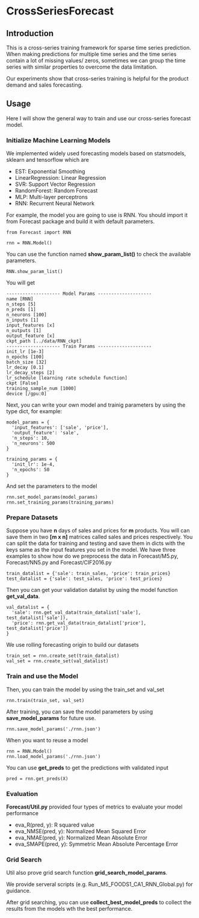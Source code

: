 # CrossSeriesForecast

## Introduction

This is a cross-series training framework for sparse time series prediction. When making predictions for multiple time series and the time series contain a lot of missing values/ zeros, sometimes we can group the time series with similar properties to overcome the data limitation.

Our experiments show that cross-series training is helpful for the product demand and sales forecasting.

## Usage

Here I will show the general way to train and use our cross-series forecast model.

### Initialize Machine Learning Models

We implemented widely used forecasting models based on statsmodels, sklearn and tensorflow which are
  - EST: Exponential Smoothing
  - LinearRegression: Linear Regression
  - SVR: Support Vector Regression
  - RandomForest: Random Forecast
  - MLP: Multi-layer perceptrons
  - RNN: Recurrent Neural Network

For example, the model you are going to use is RNN. You should import it from Forecast package and build it with default parameters.

```
from Forecast import RNN

rnn = RNN.Model()
```
You can use the function named **show_param_list()** to check the available parameters.

```
RNN.show_param_list()
```
You will get

```
-------------------- Model Params --------------------
name [RNN]
n_steps [5]
n_preds [1]
n_neurons [100]
n_inputs [1]
input_features [x]
n_outputs [1]
output_feature [x]
ckpt_path [../data/RNN_ckpt]
-------------------- Train Params --------------------
init_lr [1e-3]
n_epochs [100]
batch_size [32]
lr_decay [0.1]
lr_decay_steps [2]
lr_schedule [learning rate schedule function]
ckpt [False]
training_sample_num [1000]
device [/gpu:0]
```

Next, you can write your own model and trainig parameters by using the type dict, for example:

```
model_params = {
  'input_features': ['sale', 'price'],
  'output_feature': 'sale',
  'n_steps': 10,
  'n_neurons': 500
}

training_params = {
  'init_lr': 1e-4,
  'n_epochs': 50
}
```

And set the parameters to the model

```
rnn.set_model_params(model_params)
rnn.set_training_params(training_params)
```

### Prepare Datasets

Suppose you have **n** days of sales and prices for **m** products. You will can save them in two **[m x n]** matrices called sales and prices respectively. You can split the data for training and testing and save them in dicts with the keys same as the input features you set in the model. We have three examples to show how do we preprocess the data in Forecast/M5.py, Forecast/NN5.py and Forecast/CIF2016.py

```
train_datalist = {'sale': train_sales, 'price': train_prices}
test_datalist = {'sale': test_sales, 'price': test_prices}
```

Then you can get your validation datalist by using the model function **get_val_data**.

```
val_datalist = {
  'sale': rnn.get_val_data(train_datalist['sale'], test_datalist['sale']),
  'price': rnn.get_val_data(train_datalist['price'], test_datalist['price'])
}
```

We use rolling forecasting origin to build our datasets

```
train_set = rnn.create_set(train_datalist)
val_set = rnn.create_set(val_datalist)
```

### Train and use the Model

Then, you can train the model by using the train_set and val_set

```
rnn.train(train_set, val_set)
```

After training, you can save the model parameters by using **save_model_params** for future use.

```
rnn.save_model_params('./rnn.json')
```

When you want to reuse a model

```
rnn = RNN.Model()
rnn.load_model_params('./rnn.json')
```

You can use **get_preds** to get the predictions with validated input

```
pred = rnn.get_preds(X)
```

### Evaluation

**Forecast/Util.py** provided four types of metrics to evaluate your model performance

- eva_R(pred, y): R squared value
- eva_NMSE(pred, y): Normalized Mean Squared Error
- eva_NMAE(pred, y): Normalized Mean Absolute Error
- eva_SMAPE(pred, y): Symmetric Mean Absolute Percentage Error

### Grid Search

Util also prove grid search function **grid_search_model_params**.

We provide serveral scripts (e.g. Run_M5_FOODS1_CA1_RNN_Global.py) for guidance.

After grid searching, you can use **collect_best_model_preds** to collect the results from the models wth the best performance.
